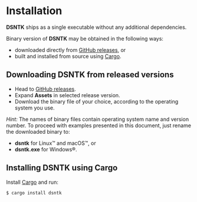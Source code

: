 # Installation

**DSNTK** ships as a single executable without any additional dependencies.

Binary version of **DSNTK** may be obtained in the following ways:
- downloaded directly from [GitHub releases](https://github.com/dsntk/dsntk-rs/releases), or
- built and installed from source using [Cargo](https://crates.io/crates/dmntk).

## Downloading DSNTK from released versions

- Head to [GitHub releases](https://github.com/dsntk/dsntk-rs/releases).
- Expand **Assets** in selected release version.
- Download the binary file of your choice, according to the operating system you use.

_Hint:_ The names of binary files contain operating system name and version number.
To proceed with examples presented in this document, just rename the downloaded binary to:
- **dsntk** for Linux™ and macOS™, or
- **dsntk.exe** for Windows®.

## Installing DSNTK using Cargo

Install [Cargo](https://doc.rust-lang.org/cargo/getting-started/installation.html) and run:

```bash
$ cargo install dsntk
```

